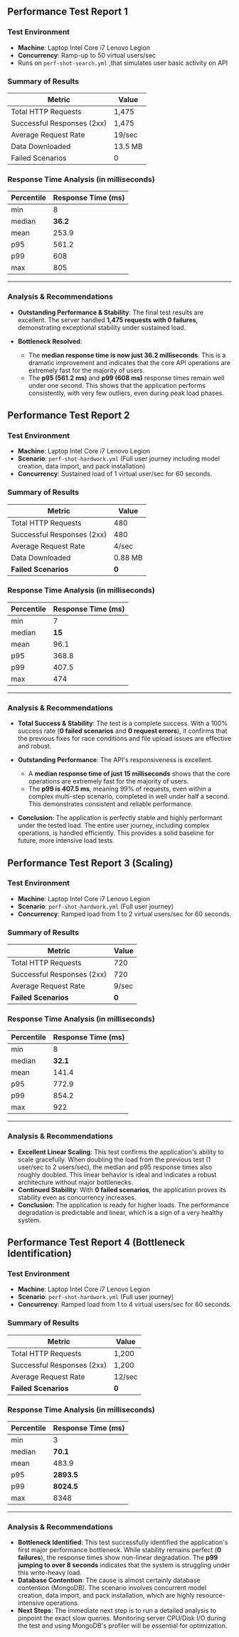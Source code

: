 ## Performance Test Report 1

### Test Environment
- **Machine**: Laptop Intel Core i7 Lenovo Legion
- **Concurrency**: Ramp-up to 50 virtual users/sec
- Runs on `perf-shot-search.yml` ,that simulates user basic activity on API 

### Summary of Results

| Metric                     | Value      |
 |----------------------------|------------|
| Total HTTP Requests        | 1,475      |
| Successful Responses (2xx) | 1,475      |
| Average Request Rate       | 19/sec     |
| Data Downloaded            | 13.5 MB    |
| Failed Scenarios           | 0          |

### Response Time Analysis (in milliseconds)

| Percentile | Response Time (ms) |
|------------|--------------------|
| min        | 8                  |
| median     | **36.2**           |
| mean       | 253.9              |
| p95        | 561.2              |
| p99        | 608                |
| max        | 805                |
---

### Analysis & Recommendations

*   **Outstanding Performance & Stability**: The final test results are excellent. The server handled **1,475 requests with 0 failures**, demonstrating exceptional stability under sustained load.

*   **Bottleneck Resolved**:
    *   The **median response time is now just 36.2 milliseconds**. This is a dramatic improvement and indicates that the core API operations are extremely fast for the majority of users.
    *   The **p95 (561.2 ms)** and **p99 (608 ms)** response times remain well under one second. This shows that the application performs consistently, with very few outliers, even during peak load phases.



## Performance Test Report 2

### Test Environment
- **Machine**: Laptop Intel Core i7 Lenovo Legion
- **Scenario**: `perf-shot-hardwork.yml` (Full user journey including model creation, data import, and pack installation)
- **Concurrency**: Sustained load of 1 virtual user/sec for 60 seconds.

### Summary of Results

| Metric | Value |
 |---|---|
| Total HTTP Requests | 480 |
| Successful Responses (2xx) | 480 |
| Average Request Rate | 4/sec |
| Data Downloaded | 0.88 MB |
| **Failed Scenarios** | **0** |

### Response Time Analysis (in milliseconds)

| Percentile | Response Time (ms) |
|------------|--------------------|
| min | 7 |
| median | **15** |
| mean | 96.1 |
| p95 | 368.8 |
| p99 | 407.5 |
| max | 474 |
---

### Analysis & Recommendations

*   **Total Success & Stability**: The test is a complete success. With a 100% success rate (**0 failed scenarios** and **0 request errors**), it confirms that the previous fixes for race conditions and file upload issues are effective and robust.

*   **Outstanding Performance**: The API's responsiveness is excellent.
    *   A **median response time of just 15 milliseconds** shows that the core operations are extremely fast for the majority of users.
    *   The **p99 is 407.5 ms**, meaning 99% of requests, even within a complex multi-step scenario, completed in well under half a second. This demonstrates consistent and reliable performance.

*   **Conclusion**: The application is perfectly stable and highly performant under the tested load. The entire user journey, including complex operations, is handled efficiently. This provides a solid baseline for future, more intensive load tests.


## Performance Test Report 3 (Scaling)

### Test Environment
- **Machine**: Laptop Intel Core i7 Lenovo Legion
- **Scenario**: `perf-shot-hardwork.yml` (Full user journey)
- **Concurrency**: Ramped load from 1 to 2 virtual users/sec for 60 seconds.

### Summary of Results

| Metric | Value |
 |---|---|
| Total HTTP Requests | 720 |
| Successful Responses (2xx) | 720 |
| Average Request Rate | 9/sec |
| **Failed Scenarios** | **0** |

### Response Time Analysis (in milliseconds)

| Percentile | Response Time (ms) |
|------------|--------------------|
| min | 8 |
| median | **32.1** |
| mean | 141.4 |
| p95 | 772.9 |
| p99 | 854.2 |
| max | 922 |
---

### Analysis & Recommendations

*   **Excellent Linear Scaling**: This test confirms the application's ability to scale gracefully. When doubling the load from the previous test (1 user/sec to 2 users/sec), the median and p95 response times also roughly doubled. This linear behavior is ideal and indicates a robust architecture without major bottlenecks.
*   **Continued Stability**: With **0 failed scenarios**, the application proves its stability even as concurrency increases.
*   **Conclusion**: The application is ready for higher loads. The performance degradation is predictable and linear, which is a sign of a very healthy system.


## Performance Test Report 4 (Bottleneck Identification)

### Test Environment
- **Machine**: Laptop Intel Core i7 Lenovo Legion
- **Scenario**: `perf-shot-hardwork.yml` (Full user journey)
- **Concurrency**: Ramped load from 1 to 4 virtual users/sec for 60 seconds.

### Summary of Results

| Metric | Value |
 |---|---|
| Total HTTP Requests | 1,200 |
| Successful Responses (2xx) | 1,200 |
| Average Request Rate | 12/sec |
| **Failed Scenarios** | **0** |

### Response Time Analysis (in milliseconds)

| Percentile | Response Time (ms) |
|------------|--------------------|
| min | 3 |
| median | **70.1** |
| mean | 483.9 |
| p95 | **2893.5** |
| p99 | **8024.5** |
| max | 8348 |
---

### Analysis & Recommendations

*   **Bottleneck Identified**: This test successfully identified the application's first major performance bottleneck. While stability remains perfect (**0 failures**), the response times show non-linear degradation. The **p99 jumping to over 8 seconds** indicates that the system is struggling under this write-heavy load.
*   **Database Contention**: The cause is almost certainly database contention (MongoDB). The scenario involves concurrent model creation, data import, and pack installation, which are highly resource-intensive operations.
*   **Next Steps**: The immediate next step is to run a detailed analysis to pinpoint the exact slow queries. Monitoring server CPU/Disk I/O during the test and using MongoDB's profiler will be essential for optimization.
